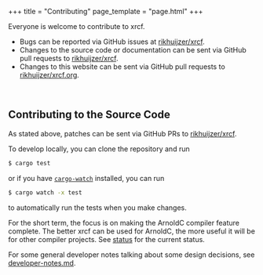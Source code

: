 +++
title = "Contributing"
page_template = "page.html"
+++

Everyone is welcome to contribute to xrcf.

- Bugs can be reported via GitHub issues at [rikhuijzer/xrcf](https://github.com/rikhuijzer/xrcf/issues).
- Changes to the source code or documentation can be sent via GitHub pull requests to [rikhuijzer/xrcf](https://github.com/rikhuijzer/xrcf/pulls).
- Changes to this website can be sent via GitHub pull requests to [rikhuijzer/xrcf.org](https://github.com/rikhuijzer/xrcf.org/pulls).

<br>

## Contributing to the Source Code

As stated above, patches can be sent via GitHub PRs to [rikhuijzer/xrcf](https://github.com/rikhuijzer/xrcf/pulls).

To develop locally, you can clone the repository and run

```sh
$ cargo test
```

or if you have [`cargo-watch`](https://github.com/watchexec/cargo-watch) installed, you can run

```sh
$ cargo watch -x test
```

to automatically run the tests when you make changes.

For the short term, the focus is on making the ArnoldC compiler feature complete.
The better xrcf can be used for ArnoldC, the more useful it will be for other compiler projects.
See [status](/#status) for the current status.

For some general developer notes talking about some design decisions, see [developer-notes.md](https://github.com/rikhuijzer/xrcf/blob/main/developer-notes.md).
